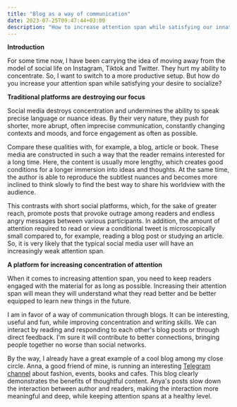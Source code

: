```yaml
---
title: "Blog as a way of communication"
date: 2023-07-25T09:47:44+03:00
description: "How to increase attention span while satisfying our innate desire to socialize"
---
```

**Introduction**

For some time now, I have been carrying the idea of moving away from the model of social life on Instagram, Tiktok and Twitter. They hurt my ability to concentrate. So, I want to switch to a more productive setup. But how do you increase your attention span while satisfying your desire to socialize?

**Traditional platforms are destroying our focus**

Social media destroys concentration and undermines the ability to speak precise language or nuance ideas. By their very nature, they push for shorter, more abrupt, often imprecise communication, constantly changing contexts and moods, and force engagement as often as possible.

Compare these qualities with, for example, a blog, article or book. These media are constructed in such a way that the reader remains interested for a long time. Here, the content is usually more lengthy, which creates good conditions for a longer immersion into ideas and thoughts. At the same time, the author is able to reproduce the subtlest nuances and becomes more inclined to think slowly to find the best way to share his worldview with the audience.

This contrasts with short social platforms, which, for the sake of greater reach, promote posts that provoke outrage among readers and endless angry messages between various participants. In addition, the amount of attention required to read or view a conditional tweet is microscopically small compared to, for example, reading a blog post or studying an article. So, it is very likely that the typical social media user will have an increasingly weak attention span.

**A platform for increasing concentration of attention**

When it comes to increasing attention span, you need to keep readers engaged with the material for as long as possible. Increasing their attention span will mean they will understand what they read better and be better equipped to learn new things in the future.

I am in favor of a way of communication through blogs. It can be interesting, useful and fun, while improving concentration and writing skills. We can interact by reading and responding to each other's blog posts or through direct feedback. I'm sure it will contribute to better connections, bringing people together no worse than social networks.

By the way, I already have a great example of a cool blog among my close circle. Anna, a good friend of mine, is running an interesting [Telegram channel](https://t.me/lifeafter27) about fashion, events, books and cafes. This blog clearly demonstrates the benefits of thoughtful content. Anya's posts slow down the interaction between author and readers, making the interaction more meaningful and deep, while keeping attention spans at a healthy level.